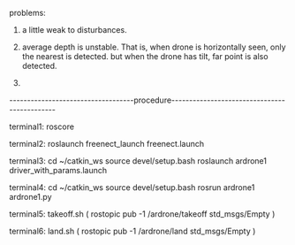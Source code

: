 


problems:

1. a little weak to disturbances.

2. average depth is unstable. That is, when drone is horizontally seen, only the nearest is detected. but when the drone has tilt, far point is also detected. 

3. 

-----------------------------------procedure---------------------------------------------

terminal1: roscore

terminal2: roslaunch freenect_launch freenect.launch

terminal3: cd ~/catkin_ws 
          source devel/setup.bash
          roslaunch ardrone1 driver_with_params.launch
   
terminal4: cd ~/catkin_ws
           source devel/setup.bash
           rosrun ardrone1 ardrone1.py

terminal5: takeoff.sh ( rostopic pub -1 /ardrone/takeoff std_msgs/Empty )

terminal6: land.sh ( rostopic pub -1 /ardrone/land std_msgs/Empty )  

